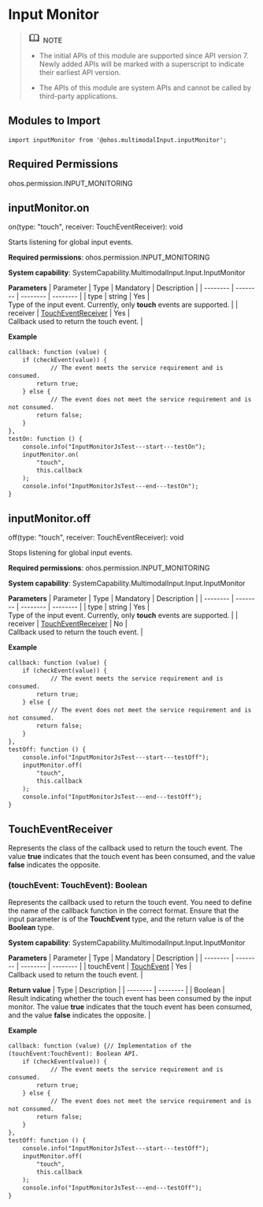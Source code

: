 # Input Monitor


> ![icon-note.gif](public_sys-resources/icon-note.gif) **NOTE**
> - The initial APIs of this module are supported since API version 7. Newly added APIs will be marked with a superscript to indicate their earliest API version.
> 
> - The APIs of this module are system APIs and cannot be called by third-party applications.


## Modules to Import


```
import inputMonitor from '@ohos.multimodalInput.inputMonitor';
```


## Required Permissions

ohos.permission.INPUT_MONITORING


## inputMonitor.on

on(type: "touch", receiver: TouchEventReceiver): void

Starts listening for global input events.

**Required permissions**: ohos.permission.INPUT_MONITORING

**System capability**: SystemCapability.MultimodalInput.Input.InputMonitor

  **Parameters**
  | Parameter | Type | Mandatory | Description | 
| -------- | -------- | -------- | -------- |
| type | string | Yes | Type&nbsp;of&nbsp;the&nbsp;input&nbsp;event.&nbsp;Currently,&nbsp;only&nbsp;**touch**&nbsp;events&nbsp;are&nbsp;supported. | 
| receiver | [TouchEventReceiver](#toucheventreceiver) | Yes | Callback&nbsp;used&nbsp;to&nbsp;return&nbsp;the&nbsp;touch&nbsp;event. | 

  **Example**

```
callback: function (value) {
    if (checkEvent(value)) {
            // The event meets the service requirement and is consumed.
        return true;
    } else {
            // The event does not meet the service requirement and is not consumed.
        return false;
    }
},
testOn: function () {
    console.info("InputMonitorJsTest---start---testOn");
    inputMonitor.on(
        "touch",
        this.callback
    );
    console.info("InputMonitorJsTest---end---testOn");
}
```


## inputMonitor.off

off(type: "touch", receiver: TouchEventReceiver): void

Stops listening for global input events.

**Required permissions**: ohos.permission.INPUT_MONITORING

**System capability**: SystemCapability.MultimodalInput.Input.InputMonitor

  **Parameters**
  | Parameter | Type | Mandatory | Description | 
| -------- | -------- | -------- | -------- |
| type | string | Yes | Type&nbsp;of&nbsp;the&nbsp;input&nbsp;event.&nbsp;Currently,&nbsp;only&nbsp;**touch**&nbsp;events&nbsp;are&nbsp;supported. | 
| receiver | [TouchEventReceiver](#toucheventreceiver) | No | Callback&nbsp;used&nbsp;to&nbsp;return&nbsp;the&nbsp;touch&nbsp;event. | 

  **Example**

```
callback: function (value) {
    if (checkEvent(value)) {
            // The event meets the service requirement and is consumed.
        return true;
    } else {
            // The event does not meet the service requirement and is not consumed.
        return false;
    }
},
testOff: function () {
    console.info("InputMonitorJsTest---start---testOff");
    inputMonitor.off(
        "touch",
        this.callback
    );
    console.info("InputMonitorJsTest---end---testOff");
}
```


## TouchEventReceiver

Represents the class of the callback used to return the touch event. The value **true** indicates that the touch event has been consumed, and the value **false** indicates the opposite.


### (touchEvent: TouchEvent): Boolean

Represents the callback used to return the touch event. You need to define the name of the callback function in the correct format. Ensure that the input parameter is of the **TouchEvent** type, and the return value is of the **Boolean** type.

**System capability**: SystemCapability.MultimodalInput.Input.InputMonitor

  **Parameters**
| Parameter | Type | Mandatory | Description |
| -------- | -------- | -------- | -------- |
| touchEvent | [TouchEvent](../arkui-js/js-components-common-events.md) | Yes | Callback&nbsp;used&nbsp;to&nbsp;return&nbsp;the&nbsp;touch&nbsp;event. |

  **Return value**
  | Type | Description | 
| -------- | -------- |
| Boolean | Result&nbsp;indicating&nbsp;whether&nbsp;the&nbsp;touch&nbsp;event&nbsp;has&nbsp;been&nbsp;consumed&nbsp;by&nbsp;the&nbsp;input&nbsp;monitor.&nbsp;The&nbsp;value&nbsp;**true**&nbsp;indicates&nbsp;that&nbsp;the&nbsp;touch&nbsp;event&nbsp;has&nbsp;been&nbsp;consumed,&nbsp;and&nbsp;the&nbsp;value&nbsp;**false**&nbsp;indicates&nbsp;the&nbsp;opposite. | 

  **Example**

```
callback: function (value) {// Implementation of the (touchEvent:TouchEvent): Boolean API.
    if (checkEvent(value)) {
            // The event meets the service requirement and is consumed.
        return true;
    } else {
            // The event does not meet the service requirement and is not consumed.
        return false;
    }
},
testOff: function () {
    console.info("InputMonitorJsTest---start---testOff");
    inputMonitor.off(
        "touch",
        this.callback
    );
    console.info("InputMonitorJsTest---end---testOff");
}
```
